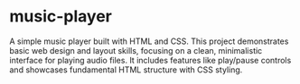 # music-player
A simple music player built with HTML and CSS. This project demonstrates basic web design and layout skills, focusing on a clean, minimalistic interface for playing audio files. It includes features like play/pause controls and showcases fundamental HTML structure with CSS styling.
